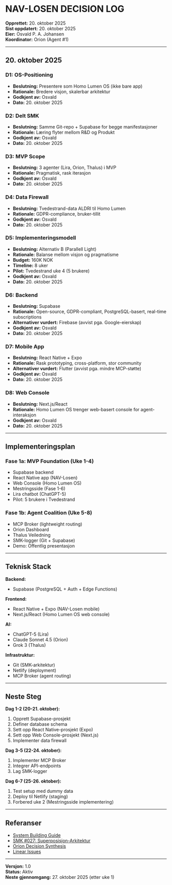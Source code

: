 # NAV-LOSEN DECISION LOG

**Opprettet:** 20. oktober 2025  
**Sist oppdatert:** 20. oktober 2025  
**Eier:** Osvald P. A. Johansen  
**Koordinator:** Orion (Agent #1)

---

## 20. oktober 2025

### **D1: OS-Positioning**
- **Beslutning:** Presentere som Homo Lumen OS (ikke bare app)
- **Rationale:** Bredere visjon, skalerbar arkitektur
- **Godkjent av:** Osvald
- **Dato:** 20. oktober 2025

### **D2: Delt SMK**
- **Beslutning:** Samme Git-repo + Supabase for begge manifestasjoner
- **Rationale:** Læring flyter mellom R&D og Produkt
- **Godkjent av:** Osvald
- **Dato:** 20. oktober 2025

### **D3: MVP Scope**
- **Beslutning:** 3 agenter (Lira, Orion, Thalus) i MVP
- **Rationale:** Pragmatisk, rask iterasjon
- **Godkjent av:** Osvald
- **Dato:** 20. oktober 2025

### **D4: Data Firewall**
- **Beslutning:** Tvedestrand-data ALDRI til Homo Lumen
- **Rationale:** GDPR-compliance, bruker-tillit
- **Godkjent av:** Osvald
- **Dato:** 20. oktober 2025

### **D5: Implementeringsmodell**
- **Beslutning:** Alternativ B (Parallell Light)
- **Rationale:** Balanse mellom visjon og pragmatisme
- **Budget:** 160K NOK
- **Timeline:** 8 uker
- **Pilot:** Tvedestrand uke 4 (5 brukere)
- **Godkjent av:** Osvald
- **Dato:** 20. oktober 2025

### **D6: Backend**
- **Beslutning:** Supabase
- **Rationale:** Open-source, GDPR-compliant, PostgreSQL-basert, real-time subscriptions
- **Alternativer vurdert:** Firebase (avvist pga. Google-eierskap)
- **Godkjent av:** Osvald
- **Dato:** 20. oktober 2025

### **D7: Mobile App**
- **Beslutning:** React Native + Expo
- **Rationale:** Rask prototyping, cross-platform, stor community
- **Alternativer vurdert:** Flutter (avvist pga. mindre MCP-støtte)
- **Godkjent av:** Osvald
- **Dato:** 20. oktober 2025

### **D8: Web Console**
- **Beslutning:** Next.js/React
- **Rationale:** Homo Lumen OS trenger web-basert console for agent-interaksjon
- **Godkjent av:** Osvald
- **Dato:** 20. oktober 2025

---

## Implementeringsplan

### **Fase 1a: MVP Foundation (Uke 1-4)**
- Supabase backend
- React Native app (NAV-Losen)
- Web Console (Homo Lumen OS)
- Mestringsside (Fase 1-6)
- Lira chatbot (ChatGPT-5)
- Pilot: 5 brukere i Tvedestrand

### **Fase 1b: Agent Coalition (Uke 5-8)**
- MCP Broker (lightweight routing)
- Orion Dashboard
- Thalus Veiledning
- SMK-logger (Git + Supabase)
- Demo: Offentlig presentasjon

---

## Teknisk Stack

**Backend:**
- Supabase (PostgreSQL + Auth + Edge Functions)

**Frontend:**
- React Native + Expo (NAV-Losen mobile)
- Next.js/React (Homo Lumen OS web console)

**AI:**
- ChatGPT-5 (Lira)
- Claude Sonnet 4.5 (Orion)
- Grok 3 (Thalus)

**Infrastruktur:**
- Git (SMK-arkitektur)
- Netlify (deployment)
- MCP Broker (agent routing)

---

## Neste Steg

**Dag 1-2 (20-21. oktober):**
1. Opprett Supabase-prosjekt
2. Definer database schema
3. Sett opp React Native-prosjekt (Expo)
4. Sett opp Web Console-prosjekt (Next.js)
5. Implementer data firewall

**Dag 3-5 (22-24. oktober):**
1. Implementer MCP Broker
2. Integrer API-endpoints
3. Lag SMK-logger

**Dag 6-7 (25-26. oktober):**
1. Test setup med dummy data
2. Deploy til Netlify (staging)
3. Forbered uke 2 (Mestringsside implementering)

---

## Referanser

- [System Building Guide](./techdocs-source/archive/manus-session-2025-10-20/SYSTEM_BUILDING_GUIDE_FOR_ORION_AND_LIRA_SUMMARY.md)
- [SMK #027: Superposisjon-Arkitektur](./techdocs-source/archive/manus-session-2025-10-20/SMK_027_SUPERPOSISJON_ARKITEKTUR.md)
- [Orion Decision Synthesis](./techdocs-source/archive/manus-session-2025-10-20/ORION_DECISION_SYNTHESIS_AGENT_MAPPING.md)
- [Linear Issues](https://linear.app/homo-lumen)

---

**Versjon:** 1.0  
**Status:** Aktiv  
**Neste gjennomgang:** 27. oktober 2025 (etter uke 1)

